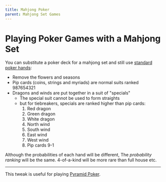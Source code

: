 ```yaml
---
title: Mahjong Poker
parent: Mahjong Set Games
---
```


# Playing Poker Games with a Mahjong Set

You can substitute a poker deck for a mahjong set 
and still use [standard poker hands](category-poker):

- Remove the flowers and seasons
- Pip cards (coins, strings and myriads) are normal suits ranked 987654321
- Dragons and winds are put together in a suit of "specials"
    - The special suit cannot be used to form straights
    - but for tiebreakers, specials are ranked higher than pip cards:
        1. Red dragon
        2. Green dragon
        3. White dragon
        4. North wind
        5. South wind
        6. East wind
        7. West wind
        8. Pip cards 9-1

Although the probabilities of each hand will be different,
The *probability ranking* will be the same. 
4-of-a-kind will be more rare than full house etc.

---

This tweak is useful for playing [Pyramid Poker](https://www.robertmwinslow.com/games/rules/poker-pyramid.html).